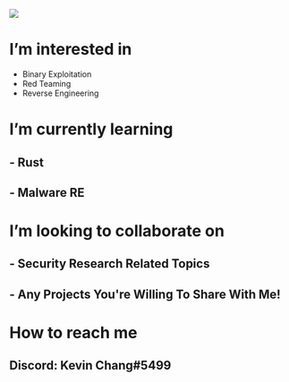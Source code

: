 ![](https://media.giphy.com/media/Nuw350JrWXm0/giphy.gif)

# I’m interested in
- Binary Exploitation
- Red Teaming
- Reverse Engineering


# I’m currently learning
## - Rust
## - Malware RE

# I’m looking to collaborate on
## - Security Research Related Topics
## - Any Projects You're Willing To Share With Me!

# How to reach me
## Discord: Kevin Chang#5499

